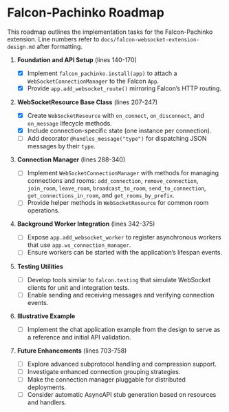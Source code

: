 # Falcon-Pachinko Roadmap

This roadmap outlines the implementation tasks for the Falcon-Pachinko extension.
Line numbers refer to `docs/falcon-websocket-extension-design.md` after
formatting.

1. **Foundation and API Setup** (lines 140-170)

   - [x] Implement `falcon_pachinko.install(app)` to attach a
     `WebSocketConnectionManager` to the Falcon `App`.
   - [x] Provide `app.add_websocket_route()` mirroring Falcon’s HTTP routing.

2. **WebSocketResource Base Class** (lines 207-247)

   - [x] Create `WebSocketResource` with `on_connect`, `on_disconnect`, and
     `on_message` lifecycle methods.
   - [x] Include connection-specific state (one instance per connection).
   - [ ] Add decorator `@handles_message("type")` for dispatching JSON messages
     by their `type`.

3. **Connection Manager** (lines 288-340)

   - [ ] Implement `WebSocketConnectionManager` with methods for managing
     connections and rooms: `add_connection`, `remove_connection`, `join_room`,
     `leave_room`, `broadcast_to_room`, `send_to_connection`,
     `get_connections_in_room`, and `get_rooms_by_prefix`.
   - [ ] Provide helper methods in `WebSocketResource` for common room
     operations.

4. **Background Worker Integration** (lines 342-375)

   - [ ] Expose `app.add_websocket_worker` to register asynchronous workers that
     use `app.ws_connection_manager`.
   - [ ] Ensure workers can be started with the application’s lifespan events.

5. **Testing Utilities**

   - [ ] Develop tools similar to `falcon.testing` that simulate WebSocket
     clients for unit and integration tests.
   - [ ] Enable sending and receiving messages and verifying connection events.

6. **Illustrative Example**

   - [ ] Implement the chat application example from the design to serve as a
     reference and initial API validation.

7. **Future Enhancements** (lines 703-758)

   - [ ] Explore advanced subprotocol handling and compression support.
   - [ ] Investigate enhanced connection grouping strategies.
   - [ ] Make the connection manager pluggable for distributed deployments.
   - [ ] Consider automatic AsyncAPI stub generation based on resources and
     handlers.

